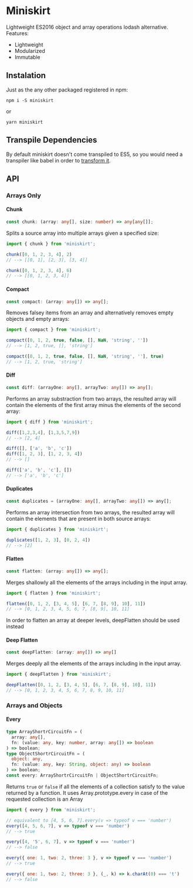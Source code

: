 # Miniskirt

Lightweight ES2016 object and array operations lodash alternative.
Features:
- Lightweight
- Modularized
- Immutable

## Instalation

Just as the any other packaged registered in npm:

```
npm i -S miniskirt
```
or
```
yarn miniskirt
```

## Transpile Dependencies

By default miniskirt doesn't come transpiled to ES5, so you would need a transpiler like babel in order to [transform it](https://gist.github.com/developit/081148d83348ebe9a1bc1ba0707e1bb8).


## API

### Arrays Only

#### Chunk

```typescript
const chunk: (array: any[], size: number) => any[any[]];
```

Splits a source array into multiple arrays given a specified size:

```javascript
import { chunk } from 'miniskirt';

chunk([0, 1, 2, 3, 4], 2)
// --> [[0, 1], [2, 3], [3, 4]]

chunk([0, 1, 2, 3, 4], 6)
// --> [[0, 1, 2, 3, 4]]
```

#### Compact

```typescript
const compact: (array: any[]) => any[];
```

Removes falsey items from an array and alternatively removes empty objects and empty arrays:

```javascript
import { compact } from 'miniskirt';

compact([0, 1, 2, true, false, [], NaN, 'string', ''])
// --> [1, 2, true, [], 'string']

compact([0, 1, 2, true, false, [], NaN, 'string', ''], true)
// --> [1, 2, true, 'string']
```

#### Diff

```typescript
const diff: (arrayOne: any[], arrayTwo: any[]) => any[];
```

Performs an array substraction from two arrays, the resulted array will contain the elements of the first array minus the elements of the second array:

```javascript
import { diff } from 'miniskirt';

diff([1,2,3,4], [1,3,5,7,9])
// --> [2, 4]

diff([], ['a', 'b', 'c'])
diff([1, 2, 3], [1, 2, 3, 4])
// --> []

diff(['a', 'b', 'c'], [])
// --> ['a', 'b', 'c']
```

#### Duplicates

```typescript
const duplicates = (arrayOne: any[], arrayTwo: any[]) => any[];
```

Performs an array intersection from two arrays, the resulted array will contain the elements that are present in both source arrays:

```javascript
import { duplicates } from 'miniskirt';

duplicates([1, 2, 3], [0, 2, 4])
// --> [2]
```

#### Flatten

```typescript
const flatten: (array: any[]) => any[];
```

Merges shallowly all the elements of the arrays including in the input array.

```javascript
import { flatten } from 'miniskirt';

flatten([0, 1, 2, [3, 4, 5], [6, 7, [8, 9], 10], 11])
// --> [0, 1, 2, 3, 4, 5, 6, 7, [8, 9], 10, 11]
```

In order to flatten an array at deeper levels, deepFlatten should be used instead

#### Deep Flatten

```typescript
const deepFlatten: (array: any[]) => any[]
```

Merges deeply all the elements of the arrays including in the input array.

```javascript
import { deepFlatten } from 'miniskirt';

deepFlatten([0, 1, 2, [3, 4, 5], [6, 7, [8, 9], 10], 11])
// --> [0, 1, 2, 3, 4, 5, 6, 7, 8, 9, 10, 11]
```

### Arrays and Objects

#### Every

```typescript
type ArrayShortrCircuitFn = (
  array: any[],
  fn: (value: any, key: number, array: any[]) => boolean
) => boolean;
type ObjectShortrCircuitFn = (
  object: any,
  fn: (value: any, key: String, object: any) => boolean
) => boolean;
const every: ArrayShortrCircuitFn | ObjectShortrCircuitFn;
```

Returns `true` or `false` if all the elements of a collection satisfy to the value returned by a function.  It uses Array.prototype.every in case of the requested collection is an Array

```javascript
import { every } from 'miniskirt';

// equivalent to [4, 5, 6, 7].every(v => typeof v === 'number')
every([4, 5, 6, 7], v => typeof v === 'number')
// --> true

every([4, '5', 6, 7], v => typeof v === 'number')
// --> false

every({ one: 1, two: 2, three: 3 }, v => typeof v === 'number')
// --> true

every({ one: 1, two: 2, three: 3 }, (_, k) => k.charAt(0) === 't')
// --> false
```